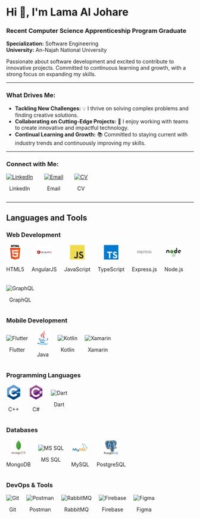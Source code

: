 # Hi 👋, I'm Lama Al Johare

### Recent Computer Science Apprenticeship Program Graduate
**Specialization:** Software Engineering  
**University:** An-Najah National University

Passionate about software development and excited to contribute to innovative projects. Committed to continuous learning and growth, with a strong focus on expanding my skills.

---

### What Drives Me:
- **Tackling New Challenges:** 💡 I thrive on solving complex problems and finding creative solutions.
- **Collaborating on Cutting-Edge Projects:** 🤝 I enjoy working with teams to create innovative and impactful technology.
- **Continual Learning and Growth:** 📚 Committed to staying current with industry trends and continuously improving my skills.

---

### Connect with Me:

<div style="display: flex; gap: 30px; align-items: center; flex-wrap: wrap;">
  <div style="text-align: center;">
    <a href="https://linkedin.com/in/lma-al-johare" target="_blank" rel="noopener noreferrer">
      <img src="https://raw.githubusercontent.com/rahuldkjain/github-profile-readme-generator/master/src/images/icons/Social/linked-in-alt.svg" alt="LinkedIn" width="40" height="40"/>
    </a>
    <p>LinkedIn</p>
  </div>
  <div style="text-align: center;">
    <a href="mailto:lmaaljohare@gmail.com">
      <img src="https://www.telegraph.co.uk/content/dam/technology/2015/12/11/gmail-envelope_trans_NvBQzQNjv4BqqVzuuqpFlyLIwiB6NTmJwfSVWeZ_vEN7c6bHu2jJnT8.jpg?imwidth=680" alt="Email" width="40" height="40"/>
    </a>
    <p>Email</p>
  </div>
  <div style="text-align: center;">
    <a href="https://docs.google.com/document/d/1kiJuWvkAvET5Xrr7zYhI4P44RJ_DvPLgaf8kfnESo2k/edit?usp=sharing">
      <img src="https://cdn-icons-png.flaticon.com/512/10764/10764027.png" alt="CV" width="40" height="40"/>
    </a>
    <p>CV</p>
  </div>
</div>

---

## Languages and Tools

### Web Development
<div style="display: flex; align-items: center; flex-wrap: wrap; gap: 20px;">
  
<div style="text-align: center;">
  <img src="https://raw.githubusercontent.com/devicons/devicon/master/icons/html5/html5-original-wordmark.svg" alt="HTML5" width="40" height="40"/>
  <p>HTML5</p>
</div>

<div style="text-align: center;">
  <img src="https://raw.githubusercontent.com/devicons/devicon/master/icons/angularjs/angularjs-original-wordmark.svg" alt="AngularJS" width="40" height="40"/>
  <p>AngularJS</p>
</div>

<div style="text-align: center;">
  <img src="https://raw.githubusercontent.com/devicons/devicon/master/icons/javascript/javascript-original.svg" alt="JavaScript" width="40" height="40"/>
  <p>JavaScript</p>
</div>

<div style="text-align: center;">
  <img src="https://raw.githubusercontent.com/devicons/devicon/master/icons/typescript/typescript-original.svg" alt="TypeScript" width="40" height="40"/>
  <p>TypeScript</p>
</div>

<div style="text-align: center;">
  <img src="https://raw.githubusercontent.com/devicons/devicon/master/icons/express/express-original-wordmark.svg" alt="Express.js" width="40" height="40"/>
  <p>Express.js</p>
</div>

<div style="text-align: center;">
  <img src="https://raw.githubusercontent.com/devicons/devicon/master/icons/nodejs/nodejs-original-wordmark.svg" alt="Node.js" width="40" height="40"/>
  <p>Node.js</p>
</div>

<div style="text-align: center;">
  <img src="https://www.vectorlogo.zone/logos/graphql/graphql-icon.svg" alt="GraphQL" width="40" height="40"/>
  <p>GraphQL</p>
</div>

</div>

### Mobile Development
<div style="display: flex; align-items: center; flex-wrap: wrap; gap: 20px;">

<div style="text-align: center;">
  <img src="https://www.vectorlogo.zone/logos/flutterio/flutterio-icon.svg" alt="Flutter" width="40" height="40"/>
  <p>Flutter</p>
</div>

<div style="text-align: center;">
  <img src="https://raw.githubusercontent.com/devicons/devicon/master/icons/java/java-original.svg" alt="Java" width="40" height="40"/>
  <p>Java</p>
</div>

<div style="text-align: center;">
  <img src="https://www.vectorlogo.zone/logos/kotlinlang/kotlinlang-icon.svg" alt="Kotlin" width="40" height="40"/>
  <p>Kotlin</p>
</div>

<div style="text-align: center;">
  <img src="https://raw.githubusercontent.com/detain/svg-logos/780f25886640cef088af994181646db2f6b1a3f8/svg/xamarin.svg" alt="Xamarin" width="40" height="40"/>
  <p>Xamarin</p>
</div>

</div>

### Programming Languages
<div style="display: flex; align-items: center; flex-wrap: wrap; gap: 20px;">

<div style="text-align: center;">
  <img src="https://raw.githubusercontent.com/devicons/devicon/master/icons/cplusplus/cplusplus-original.svg" alt="C++" width="40" height="40"/>
  <p>C++</p>
</div>

<div style="text-align: center;">
  <img src="https://raw.githubusercontent.com/devicons/devicon/master/icons/csharp/csharp-original.svg" alt="C#" width="40" height="40"/>
  <p>C#</p>
</div>

<div style="text-align: center;">
  <img src="https://www.vectorlogo.zone/logos/dartlang/dartlang-icon.svg" alt="Dart" width="40" height="40"/>
  <p>Dart</p>
</div>

</div>

### Databases
<div style="display: flex; align-items: center; flex-wrap: wrap; gap: 20px;">

<div style="text-align: center;">
  <img src="https://raw.githubusercontent.com/devicons/devicon/master/icons/mongodb/mongodb-original-wordmark.svg" alt="MongoDB" width="40" height="40"/>
  <p>MongoDB</p>
</div>

<div style="text-align: center;">
  <img src="https://www.svgrepo.com/show/303229/microsoft-sql-server-logo.svg" alt="MS SQL" width="40" height="40"/>
  <p>MS SQL</p>
</div>

<div style="text-align: center;">
  <img src="https://raw.githubusercontent.com/devicons/devicon/master/icons/mysql/mysql-original-wordmark.svg" alt="MySQL" width="40" height="40"/>
  <p>MySQL</p>
</div>

<div style="text-align: center;">
  <img src="https://raw.githubusercontent.com/devicons/devicon/master/icons/postgresql/postgresql-original-wordmark.svg" alt="PostgreSQL" width="40" height="40"/>
  <p>PostgreSQL</p>
</div>

</div>

### DevOps & Tools
<div style="display: flex; align-items: center; flex-wrap: wrap; gap: 20px;">

<div style="text-align: center;">
  <img src="https://www.vectorlogo.zone/logos/git-scm/git-scm-icon.svg" alt="Git" width="40" height="40"/>
  <p>Git</p>
</div>

<div style="text-align: center;">
  <img src="https://www.vectorlogo.zone/logos/getpostman/getpostman-icon.svg" alt="Postman" width="40" height="40"/>
  <p>Postman</p>
</div>

<div style="text-align: center;">
  <img src="https://www.vectorlogo.zone/logos/rabbitmq/rabbitmq-icon.svg" alt="RabbitMQ" width="40" height="40"/>
  <p>RabbitMQ</p>
</div>

<div style="text-align: center;">
  <img src="https://www.vectorlogo.zone/logos/firebase/firebase-icon.svg" alt="Firebase" width="40" height="40"/>
  <p>Firebase</p>
</div>

<div style="text-align: center;">
  <img src="https://www.vectorlogo.zone/logos/figma/figma-icon.svg" alt="Figma" width="40" height="40"/>
  <p>Figma</p>
</div>

</div>
